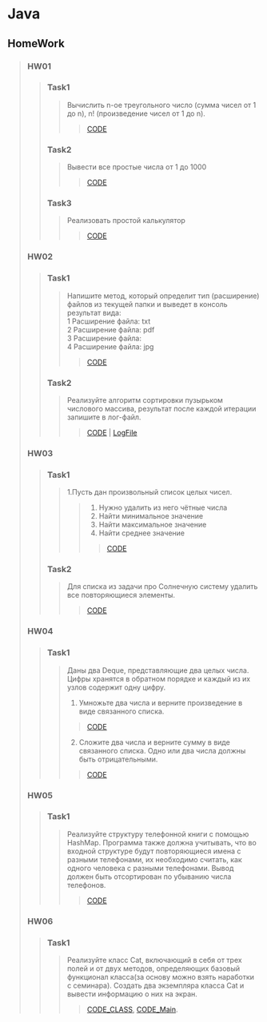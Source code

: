 # Java
## HomeWork
> ### HW01
>> ###  Task1
>>>Вычислить n-ое треугольного число (сумма чисел от 1 до n), n! (произведение чисел от 1 до n).
>>>> [CODE](/HomeWork/HW01/task1.java)
>> ### Task2
>>> Вывести все простые числа от 1 до 1000
>>>> [CODE](/HomeWork/HW01/task2.java)
>> ### Task3
>>>Реализовать простой калькулятор
>>>>[CODE](/HomeWork/HW01/task3.java)
> ### HW02
>> ### Task1
>>>Напишите метод, который определит тип (расширение) файлов из текущей папки и выведет в консоль результат вида:  
1 Расширение файла: txt  
2 Расширение файла: pdf  
3 Расширение файла:  
4 Расширение файла: jpg
>>>> [CODE](/HomeWork/HW02/task1.java)
>> ### Task2
>>>Реализуйте алгоритм сортировки пузырьком числового массива, результат после каждой итерации запишите в лог-файл.
>>>>[CODE](/HomeWork/HW02/task2.java) | [LogFile](/logHW02Task02.txt)
> ### HW03
>> ### Task1
>>> 1.Пусть дан произвольный список целых чисел.  
>>>>1) Нужно удалить из него чётные числа 
>>>>2) Найти минимальное значение
>>>>3) Найти максимальное значение
>>>>4) Найти среднее значение
>>>>> [CODE](/HomeWork/HW03/task1.java)
>> ### Task2
>>> Для списка из задачи про Солнечную систему удалить все повторяющиеся элементы.
>>>> [CODE](/HomeWork/HW03/task2.java)
> ### HW04
>> ### Task1
>>>Даны два Deque, представляющие два целых числа. Цифры хранятся в обратном порядке и каждый из их узлов содержит одну цифру.
>>>1. Умножьте два числа и верните произведение в виде связанного списка. 
>>>>[CODE](/HomeWork/HW04/task1.java)
>>>2. Сложите два числа и верните сумму в виде связанного списка. Одно или два числа должны быть отрицательными.
>>>> [CODE](/HomeWork/HW04/task2.java)
> ### HW05
>> ### Task1
>>>Реализуйте структуру телефонной книги с помощью HashMap.
Программа также должна учитывать, что во входной структуре будут повторяющиеся имена с разными телефонами, их необходимо считать, как одного человека с разными телефонами. Вывод должен быть отсортирован по убыванию числа телефонов.
>>>> [CODE](/HomeWork/HW05/task1.java)
> ### HW06
>> ### Task1
>>>Реализуйте класс Cat, включающий в себя от трех полей и от двух методов,
определяющих базовый функционал класса(за основу можно взять наработки с семинара). 
Создать два экземпляра класса Cat и вывести информацию о них на экран.
>>>>[CODE_CLASS](/HomeWork/HW06/Cat.java), [CODE_Main](/HomeWork/HW06/task1.java).
